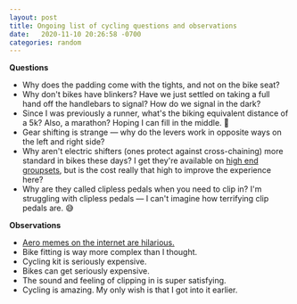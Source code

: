 ```yaml
---
layout: post
title: Ongoing list of cycling questions and observations
date:   2020-11-10 20:26:58 -0700
categories: random
---
```

**Questions**

- Why does the padding come with the tights, and not on the bike seat?
- Why don't bikes have blinkers? Have we just settled on taking a full hand off the handlebars to signal? How do we signal in the dark?
- Since I was previously a runner, what's the biking equivalent distance of a 5k? Also, a marathon? Hoping I can fill in the middle. 🙂
- Gear shifting is strange — why do the levers work in opposite ways on the left and right side?
- Why aren't electric shifters (ones protect against cross-chaining) more standard in bikes these days? I get they're available on [high end groupsets](https://www.thegeekycyclist.com/tips/shimano-di2/), but is the cost really that high to improve the experience here?
- Why are they called clipless pedals when you need to clip in? I'm struggling with clipless pedals — I can't imagine how terrifying clip pedals are. 😅

**Observations**

- [Aero memes on the internet are hilarious.](https://youtu.be/5EE8m8mmq1k?t=154)
- Bike fitting is way more complex than I thought.
- Cycling kit is seriously expensive.
- Bikes can get seriously expensive.
- The sound and feeling of clipping in is super satisfying.
- Cycling is amazing. My only wish is that I got into it earlier.
